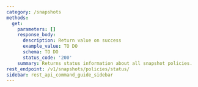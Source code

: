 ```yaml
---
category: /snapshots
methods:
  get:
    parameters: []
    response_body:
      description: Return value on success
      example_value: TO DO
      schema: TO DO
      status_code: '200'
    summary: Returns status information about all snapshot policies.
rest_endpoint: /v1/snapshots/policies/status/
sidebar: rest_api_command_guide_sidebar
---
```

